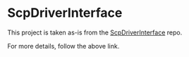 # ScpDriverInterface
This project is taken as-is from the [ScpDriverInterface](https://github.com/mogzol/ScpDriverInterface) repo. 

For more details, follow the above link.
